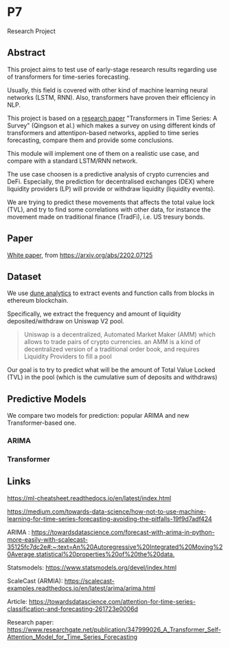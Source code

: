 # P7

Research Project

## Abstract

This project aims to test use of early-stage research results regarding use of transformers for time-series forecasting.

Usually, this field is covered with other kind of machine learning neural networks (LSTM, RNN). Also, transformers have proven their efficiency in NLP.

This project is based on a [research paper](https://arxiv.org/abs/2202.07125) "Transformers in Time Series: A Survey" (Qingson et al.) which makes a survey on using different kinds of transformers and attentipon-based networks, applied to time series forecasting, compare them and provide some conclusions.

This module will implement one of them on a realistic use case, and compare with a standard LSTM/RNN network.

The use case choosen is a predictive analysis of crypto currencies and DeFi. Especially, the prediction for decentralised exchanges (DEX) where liquidity providers (LP) will provide or withdraw liquidity (liquidity events).

We are trying to predict these movements that affects the total value lock (TVL), and try to find some correlations with other data, for instance the movement made on traditional finance (TradFi), i.e. US tresury bonds.

## Paper

[White paper](docs/2202.07125.pdf), from <https://arxiv.org/abs/2202.07125>

## Dataset

We use [dune analytics](https://dune.com/browse/dashboards) to extract events and function calls from blocks in ethereum blockchain.

Specifically, we extract the frequency and amount of liquidity deposited/withdraw on Uniswap V2 pool.

> Uniswap is a decentralized, Automated Market Maker (AMM) which allows to trade pairs of crypto currencies. 
> an AMM is a kind of decentralized version of a traditional order book, and requires Liquidity Providers to fill a pool

Our goal is to try to predict what will be the amount of Total Value Locked (TVL) in the pool 
(which is the cumulative sum of deposits and withdraws)

## Predictive Models

We compare two models for prediction: popular ARIMA and new Transformer-based one.

### ARIMA



### Transformer

## Links

<https://ml-cheatsheet.readthedocs.io/en/latest/index.html>

<https://medium.com/towards-data-science/how-not-to-use-machine-learning-for-time-series-forecasting-avoiding-the-pitfalls-19f9d7adf424>

ARIMA : <https://towardsdatascience.com/forecast-with-arima-in-python-more-easily-with-scalecast-35125fc7dc2e#:~:text=An%20Autoregressive%20Integrated%20Moving%20Average,statistical%20properties%20of%20the%20data.>

Statsmodels: <https://www.statsmodels.org/devel/index.html>

ScaleCast (ARMIA): <https://scalecast-examples.readthedocs.io/en/latest/arima/arima.html>

Article: <https://towardsdatascience.com/attention-for-time-series-classification-and-forecasting-261723e0006d>

Research paper: <https://www.researchgate.net/publication/347999026_A_Transformer_Self-Attention_Model_for_Time_Series_Forecasting>
